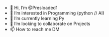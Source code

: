 - 👋 Hi, I’m @Presloaded1
- 👀 I’m interested in Programming (python // AI)
- 🌱 I’m currently learning Py
- 💞️ I’m looking to collaborate on Projects
- 📫 How to reach me DM

<!---
Presloaded1/Presloaded1 is a ✨ special ✨ repository because its `README.md` (this file) appears on your GitHub profile.
You can click the Preview link to take a look at your changes.
--->
